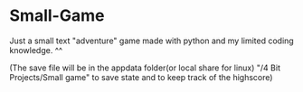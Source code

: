 # Small-Game
Just a small text "adventure" game made with python and my limited coding knowledge. ^^


(The save file will be in the appdata folder(or local share for linux) "/4 Bit Projects/Small game" to save state 
and to keep track of the highscore)
